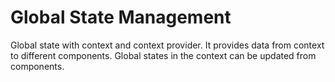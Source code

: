 # Global State Management

Global state with context and context provider.
It provides data from context to different components.
Global states in the context can be updated from components.
